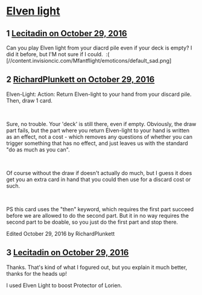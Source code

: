 # [Elven light](https://community.fantasyflightgames.com/topic/233577-elven-light/)

## 1 [Lecitadin on October 29, 2016](https://community.fantasyflightgames.com/topic/233577-elven-light/?do=findComment&comment=2479786)

Can you play Elven light from your diacrd pile even if your deck is empty? I did it before, but I'M not sure if I could.  :( [//content.invisioncic.com/Mfantflight/emoticons/default_sad.png]

## 2 [RichardPlunkett on October 29, 2016](https://community.fantasyflightgames.com/topic/233577-elven-light/?do=findComment&comment=2479803)

Elven-Light: Action: Return Elven-light to your hand from your discard pile. Then, draw 1 card.

 

Sure, no trouble. Your 'deck' is still there, even if empty. Obviously, the draw part fails, but the part where you return Elven-light to your hand is written as an effect, not a cost - which removes any questions of whether you can trigger something that has no effect, and just leaves us with the standard "do as much as you can".

 

Of course without the draw if doesn't actually do much, but I guess it does get you an extra card in hand that you could then use for a discard cost or such.

 

PS this card uses the "then" keyword, which requires the first part succeed before we are allowed to do the second part. But it in no way requires the second part to be doable, so you just do the first part and stop there.

Edited October 29, 2016 by RichardPlunkett

## 3 [Lecitadin on October 29, 2016](https://community.fantasyflightgames.com/topic/233577-elven-light/?do=findComment&comment=2480239)

Thanks. That's kind of what I fogured out, but you explain it much better, thanks for the heads up!

I used Elven Light to boost Protector of Lorien.


